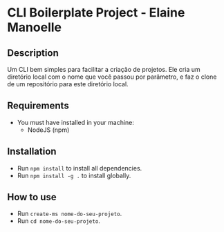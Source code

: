 # CLI Boilerplate Project - Elaine Manoelle

## Description

Um CLI bem simples para facilitar a criação de projetos. Ele cria um diretório local com o nome que você passou por parâmetro, e faz o clone de um repositório para este diretório local. 

## Requirements
* You must have installed in your machine:
  * NodeJS (npm)
  
## Installation

* Run `npm install` to install all dependencies.
* Run `npm install -g .` to install globally.

## How to use

* Run `create-ms nome-do-seu-projeto`.
* Run `cd nome-do-seu-projeto`.
